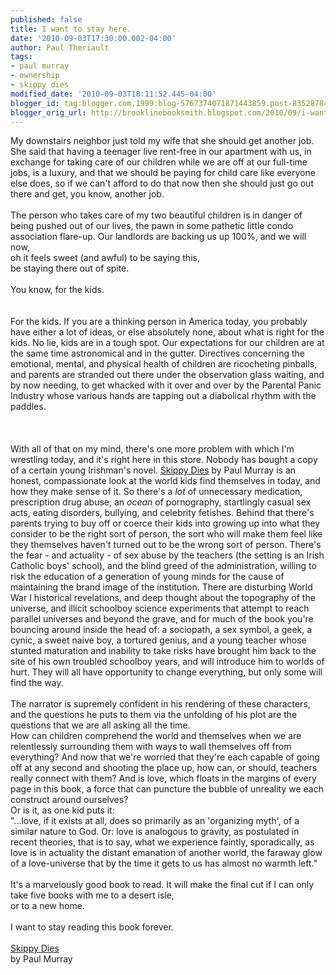 ```yaml
---
published: false
title: I want to stay here.
date: '2010-09-03T17:30:00.002-04:00'
author: Paul Theriault
tags:
- paul murray
- ownership
- skippy dies
modified_date: '2010-09-03T18:11:52.445-04:00'
blogger_id: tag:blogger.com,1999:blog-5767374071871443859.post-8352878461690713474
blogger_orig_url: http://brooklinebooksmith.blogspot.com/2010/09/i-want-to-stay-here.html
---
```


My downstairs neighbor just told my wife that she should get another job.<br />She said that having a teenager live rent-free in our apartment with us, in exchange for taking care of our children while we are off at our full-time jobs, is a luxury, and that we should be paying for child care like everyone else does, so if we can't afford to do that now then she should just go out there and get, you know, another job.<br /><br />The person who takes care of my two beautiful children is in danger of being pushed out of our lives, the pawn in some pathetic little condo association flare-up. Our landlords are backing us up 100%, and we will now,<br />oh it feels sweet (and awful) to be saying this,<br />be staying there out of spite.<br /><br />You know, for the kids.<br /><br /><br />For the kids. If you are a thinking person in America today, you probably have either a lot of ideas, or else absolutely none, about what is right for the kids. No lie, kids are in a tough spot. Our expectations for our children are at the same time astronomical and in the gutter. Directives concerning the emotional, mental, and physical health of children are ricocheting pinballs, and parents are stranded out there under the observation glass waiting, and by now needing, to get whacked with it over and over by the Parental Panic Industry whose various hands are tapping out a diabolical rhythm with the paddles.<br /><br /><br /><br />With all of that on my mind, there's one more problem with which I'm wrestling today, and it's right here in this store. Nobody has bought a copy of a certain young Irishman's novel. <a href="http://www.brooklinebooksmith-shop.com/book/9780865479432">Skippy Dies</a> by Paul Murray is an honest, compassionate look at the world kids find themselves in today, and how they make sense of it. So there's a<em> lot</em> of unnecessary medication, prescription drug abuse, an <em>ocean</em> of pornography, startlingly casual sex acts, eating disorders, bullying, and celebrity fetishes. Behind that there's parents trying to buy off or coerce their kids into growing up into what they consider to be the right sort of person, the sort who will make them feel like they themselves haven't turned out to be the wrong sort of person. There's the fear - and actuality - of sex abuse by the teachers (the setting is an Irish Catholic boys' school), and the blind greed of the administration, willing to risk the education of a generation of young minds for the cause of maintaining the brand image of the institution. There are disturbing World War I historical revelations, and deep thought about the topography of the universe, and illicit schoolboy science experiments that attempt to reach parallel universes and beyond the grave, and for much of the book you're bouncing around inside the head of: a sociopath, a sex symbol, a geek, a cynic, a sweet naive boy, a tortured genius, and a young teacher whose stunted maturation and inability to take risks have brought him back to the site of his own troubled schoolboy years, and will introduce him to worlds of hurt. They will all have opportunity to change everything, but only some will find the way.<br /><br />The narrator is supremely confident in his rendering of these characters, and the questions he puts to them via the unfolding of his plot are the questions that we are all asking all the time.<br />How can children comprehend the world and themselves when we are relentlessly surrounding them with ways to wall themselves off from everything? And now that we're worried that they're each capable of going off at any second and shooting the place up, how can, or should, teachers really connect with them? And is love, which floats in the margins of every page in this book, a force that can puncture the bubble of unreality we each construct around ourselves?<br />Or is it, as one kid puts it:<br />"...love, if it exists at all, does so primarily as an 'organizing myth', of a similar nature to God. Or: love is analogous to gravity, as postulated in recent theories, that is to say, what we experience faintly, sporadically, as love is in actuality the distant emanation of another world, the faraway glow of a love-universe that by the time it gets to us has almost no warmth left."<br /><br />It's a marvelously good book to read. It will make the final cut if I can only take five books with me to a desert isle,<br />or to a new home.<br /><br />I want to stay reading this book forever.<br /><br /><a href="http://www.brooklinebooksmith-shop.com/book/9780865479432">Skippy Dies</a><br />by Paul Murray